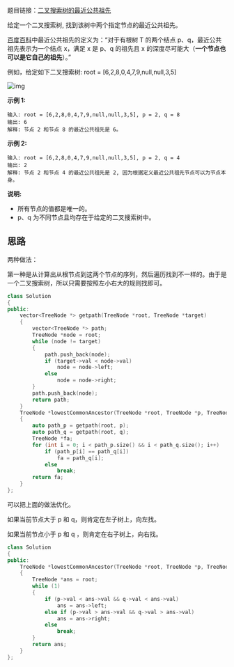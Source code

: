 题目链接：[二叉搜索树的最近公共祖先](https://leetcode-cn.com/problems/lowest-common-ancestor-of-a-binary-search-tree/)

给定一个二叉搜索树, 找到该树中两个指定节点的最近公共祖先。

[百度百科](https://baike.baidu.com/item/最近公共祖先/8918834?fr=aladdin)中最近公共祖先的定义为：“对于有根树 T 的两个结点 p、q，最近公共祖先表示为一个结点 x，满足 x 是 p、q 的祖先且 x 的深度尽可能大（**一个节点也可以是它自己的祖先**）。”

例如，给定如下二叉搜索树: root = [6,2,8,0,4,7,9,null,null,3,5]

![img](https://image-1252109614.cos.ap-beijing.myqcloud.com/img/binarysearchtree_improved.png)

 

**示例 1:**

```
输入: root = [6,2,8,0,4,7,9,null,null,3,5], p = 2, q = 8
输出: 6 
解释: 节点 2 和节点 8 的最近公共祖先是 6。
```

**示例 2:**

```
输入: root = [6,2,8,0,4,7,9,null,null,3,5], p = 2, q = 4
输出: 2
解释: 节点 2 和节点 4 的最近公共祖先是 2, 因为根据定义最近公共祖先节点可以为节点本身。
```

 

**说明:**

- 所有节点的值都是唯一的。
- p、q 为不同节点且均存在于给定的二叉搜索树中。

## 思路

两种做法：

第一种是从计算出从根节点到这两个节点的序列，然后遍历找到不一样的。由于是一个二叉搜索树，所以只需要按照左小右大的规则找即可。

```cpp
class Solution
{
public:
    vector<TreeNode *> getpath(TreeNode *root, TreeNode *target)
    {
        vector<TreeNode *> path;
        TreeNode *node = root;
        while (node != target)
        {
            path.push_back(node);
            if (target->val < node->val)
                node = node->left;
            else
                node = node->right;
        }
        path.push_back(node);
        return path;
    }
    TreeNode *lowestCommonAncestor(TreeNode *root, TreeNode *p, TreeNode *q)
    {
        auto path_p = getpath(root, p);
        auto path_q = getpath(root, q);
        TreeNode *fa;
        for (int i = 0; i < path_p.size() && i < path_q.size(); i++)
            if (path_p[i] == path_q[i])
                fa = path_q[i];
            else
                break;
        return fa;
    }
};
```

可以把上面的做法优化。

如果当前节点大于 p 和 q，则肯定在左子树上，向左找。

如果当前节点小于 p 和 q ，则肯定在右子树上，向右找。

```cpp
class Solution
{
public:
    TreeNode *lowestCommonAncestor(TreeNode *root, TreeNode *p, TreeNode *q)
    {
        TreeNode *ans = root;
        while (1)
        {
            if (p->val < ans->val && q->val < ans->val)
                ans = ans->left;
            else if (p->val > ans->val && q->val > ans->val)
                ans = ans->right;
            else
                break;
        }
        return ans;
    }
};
```

